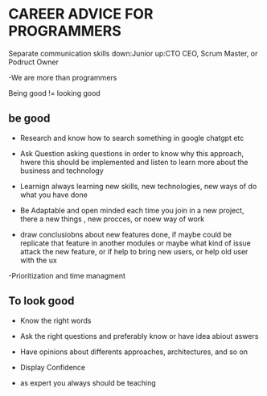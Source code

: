 # CAREER ADVICE FOR PROGRAMMERS

Separate communication skills
down:Junior
up:CTO CEO, Scrum Master, or Podruct Owner

-We are more than programmers

Being good != looking good

## be good

- Research and know how to search something in google chatgpt etc

- Ask Question
  asking questions in order to know why this approach, hwere this should be implemented and listen to learn more about the business and technology

- Learnign
  always learning new skills, new technologies, new ways of do what you have done

- Be Adaptable and open minded
  each time you join in a new project, there a new things , new procces, or noew way of work

- draw conclusiobns about new features done, if maybe could be replicate that feature in another modules
  or maybe what kind of issue attack the new feature, or if help to bring new users, or help old user with the ux

-Prioritization and time managment

## To look good

- Know the right words

- Ask the right questions and preferably know or have idea abiout aswers

- Have opinions about differents approaches, architectures, and so on

- Display Confidence

- as expert you always should be teaching
